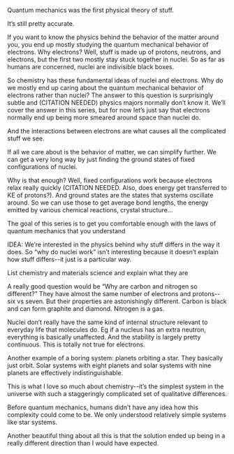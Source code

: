 Quantum mechanics was the first physical theory of stuff.

It’s still pretty accurate.

If you want to know the physics behind the behavior of the matter around you, you end up mostly studying the quantum mechanical behavior of electrons. Why electrons? Well, stuff is made up of protons, neutrons, and electrons, but the first two mostly stay stuck together in nuclei. So as far as humans are concerned, nuclei are indivisible black boxes.

So chemistry has these fundamental ideas of nuclei and electrons. Why do we mostly end up caring about the quantum mechanical behavior of electrons rather than nuclei? The answer to this question is surprisingly subtle and (CITATION NEEDED) physics majors normally don’t know it. We’ll cover the answer in this series, but for now let’s just say that electrons normally end up being more smeared around space than nuclei do.

And the interactions between electrons are what causes all the complicated stuff we see.



If all we care about is the behavior of matter, we can simplify further. We can get a very long way by just finding the ground states of fixed configurations of nuclei.

Why is that enough? Well, fixed configurations work because electrons relax really quickly (CITATION NEEDED. Also, does energy get transferred to KE of protons?). And ground states are the states that systems oscillate around. So we can use those to get average bond lengths, the energy emitted by various chemical reactions, crystal structure...




The goal of this series is to get you comfortable enough with the laws of quantum mechanics that you understand


IDEA: We’re interested in the physics behind why stuff differs in the way it does. So “why do nuclei work” isn’t interesting because it doesn’t explain how stuff differs--it just is a particular way.


List chemistry and materials science and explain what they are

A really good question would be “Why are carbon and nitrogen so different?” They have almost the same number of electrons and protons--six vs seven. But their properties are astonishingly different. Carbon is black and can form graphite and diamond. Nitrogen is a gas.

Nuclei don’t really have the same kind of internal structure relevant to everyday life that molecules do. Eg if a nucleus has an extra neutron, everything is basically unaffected. And the stability is largely pretty continuous. This is totally not true for electrons.

Another example of a boring system: planets orbiting a star. They basically just orbit. Solar systems with eight planets and solar systems with nine planets are effectively indistinguishable.

This is what I love so much about chemistry--it’s the simplest system in the universe with such a staggeringly complicated set of qualitative differences.


Before quantum mechanics, humans didn’t have any idea how this complexity could come to be. We only understood relatively simple systems like star systems.



Another beautiful thing about all this is that the solution ended up being in a really different direction than I would have expected.

